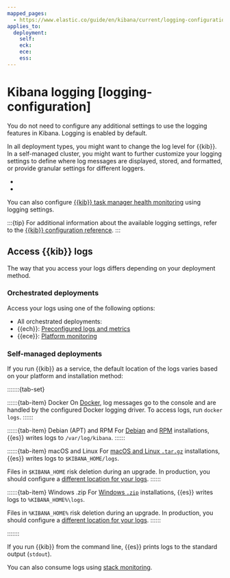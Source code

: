```yaml
---
mapped_pages:
  - https://www.elastic.co/guide/en/kibana/current/logging-configuration.html
applies_to:
  deployment:
    self: 
    eck:
    ece: 
    ess:
---
```


# Kibana logging [logging-configuration]

You do not need to configure any additional settings to use the logging features in Kibana. Logging is enabled by default.

In all deployment types, you might want to change the log level for {{kib}}. In a self-managed cluster, you might want to further customize your logging settings to define where log messages are displayed, stored, and formatted, or provide granular settings for different loggers.

* [](/deploy-manage/monitor/logging-configuration/kibana-log-levels.md)
* [](/deploy-manage/monitor/logging-configuration/kib-self-managed-logging.md)

You can also configure [{{kib}} task manager health monitoring](/deploy-manage/monitor/kibana-task-manager-health-monitoring.md) using logging settings.

:::{tip}
For additional information about the available logging settings, refer to the [{{kib}} configuration reference](kibana://reference/configuration-reference/logging-settings.md).
:::

## Access {{kib}} logs

The way that you access your logs differs depending on your deployment method.

### Orchestrated deployments

Access your logs using one of the following options: 

* All orchestrated deployments: [](/deploy-manage/monitor/stack-monitoring.md)
* {{ech}}: [Preconfigured logs and metrics](/deploy-manage/monitor/cloud-health-perf.md#ec-es-health-preconfigured)
* {{ece}}: [Platform monitoring](/deploy-manage/monitor/orchestrators/ece-platform-monitoring.md)

### Self-managed deployments

If you run {{kib}} as a service, the default location of the logs varies based on your platform and installation method:

:::::::{tab-set}

::::::{tab-item} Docker
On [Docker](../../deploy/self-managed/install-elasticsearch-with-docker.md), log messages go to the console and are handled by the configured Docker logging driver. To access logs, run `docker logs`.
::::::

::::::{tab-item} Debian (APT) and RPM
For [Debian](../../deploy/self-managed/install-elasticsearch-with-debian-package.md) and [RPM](../../deploy/self-managed/install-elasticsearch-with-rpm.md) installations, {{es}} writes logs to `/var/log/kibana`.
::::::

::::::{tab-item} macOS and Linux
For [macOS and Linux `.tar.gz`](../../deploy/self-managed/install-elasticsearch-from-archive-on-linux-macos.md) installations, {{es}} writes logs to `$KIBANA_HOME/logs`.

Files in `$KIBANA_HOME` risk deletion during an upgrade. In production, you should configure a [different location for your logs](/deploy-manage/monitor/logging-configuration/kib-self-managed-logging.md).
::::::

::::::{tab-item} Windows .zip
For [Windows `.zip`](../../deploy/self-managed/install-elasticsearch-with-zip-on-windows.md) installations, {{es}} writes logs to `%KIBANA_HOME%\logs`.

Files in `%KIBANA_HOME%` risk deletion during an upgrade. In production, you should configure a [different location for your logs](/deploy-manage/monitor/logging-configuration/kib-self-managed-logging.md).
::::::

:::::::

If you run {{kib}} from the command line, {{es}} prints logs to the standard output (`stdout`).

You can also consume logs using [stack monitoring](/deploy-manage/monitor/stack-monitoring/kibana-monitoring-self-managed.md).
